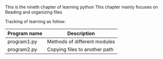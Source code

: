 This is the nineth chapter of learning python
This chapter mainly focuses on Reading and organizing files

Tracking of learning as follow:

| Program name | Description |
| ---- | ---- |
| program1.py | Methods of different modules |
| program2.py | Copying files to another path |